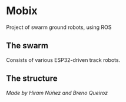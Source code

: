 # Mobix
Project of swarm ground robots, using ROS
## The swarm
Consists of various ESP32-driven track robots.
## The structure


_Made by Hiram Núñez and Breno Queiroz_
